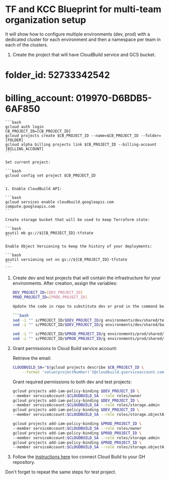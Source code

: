# TF and KCC Blueprint for multi-team organization setup
It will show how to configure multiple environments (dev, prod) with a dedicated cluster for each environment and then a namespace per team in each of the clusters.

1. Create the project that will have CloudBuild service and GCS bucket.

# folder_id: 52733342542
# billing_account: 019970-D6BDB5-6AF850

    ```bash
    gcloud auth login
    CB_PROJECT_ID=[CB_PROJECT_ID]
    gcloud projects create $CB_PROJECT_ID --name=$CB_PROJECT_ID --folder=[FOLDER]
    gcloud alpha billing projects link $CB_PROJECT_ID --billing-account [BILLING_ACCOUNT]
    ```

    Set current project:

    ```bash
    gcloud config set project $CB_PROJECT_ID


    1. Enable CloudBuild API:

    ```bash
    gcloud services enable cloudbuild.googleapis.com compute.googleapis.com
    ```

    Create storage bucket that will be used to keep Terraform state:

    ```bash
    gsutil mb gs://${CB_PROJECT_ID}-tfstate
    ```

    Enable Object Versioning to keep the history of your deployments:

    ```bash
    gsutil versioning set on gs://${CB_PROJECT_ID}-tfstate
    ```
    ```


1. Create dev and test projects that will contain the infrastructure for your environments. After creation, assign the variables:
    ```bash
    DEV_PROJECT_ID=[DEV_PROJECT_ID]
    PROD_PROJECT_ID=[PROD_PROJECT_ID]

    Update the code in repo to substitute dev or prod in the command below

    ```bash
    sed -i "" s/PROJECT_ID/$DEV_PROJECT_ID/g environments/dev/shared/terraform.tfvars
    sed -i "" s/PROJECT_ID/$DEV_PROJECT_ID/g environments/dev/shared/backend.tf

    sed -i "" s/PROJECT_ID/$PROD_PROJECT_ID/g environments/prod/shared/terraform.tfvars
    sed -i "" s/PROJECT_ID/$PROD_PROJECT_ID/g environments/prod/shared/backend.tf
    ```

1. Grant permissions to Cloud Build service account:

   Retrieve the email:

    ```bash
    CLOUDBUILD_SA="$(gcloud projects describe $CB_PROJECT_ID \
        --format 'value(projectNumber)')@cloudbuild.gserviceaccount.com"
    ```
    Grant required permissions to both dev and test projects:
    ```bash
    gcloud projects add-iam-policy-binding $DEV_PROJECT_ID \
    --member serviceAccount:$CLOUDBUILD_SA --role roles/owner
    gcloud projects add-iam-policy-binding $DEV_PROJECT_ID \
    --member serviceAccount:$CLOUDBUILD_SA --role roles/storage.admin
    gcloud projects add-iam-policy-binding $DEV_PROJECT_ID \
    --member serviceAccount:$CLOUDBUILD_SA --role roles/storage.objectAdmin

    gcloud projects add-iam-policy-binding $PROD_PROJECT_ID \
    --member serviceAccount:$CLOUDBUILD_SA --role roles/owner
    gcloud projects add-iam-policy-binding $PROD_PROJECT_ID \
    --member serviceAccount:$CLOUDBUILD_SA --role roles/storage.admin
    gcloud projects add-iam-policy-binding $PROD_PROJECT_ID \
    --member serviceAccount:$CLOUDBUILD_SA --role roles/storage.objectAdmin
    ```

1. Follow the [instructions here](https://cloud.google.com/solutions/managing-infrastructure-as-code#directly_connecting_cloud_build_to_your_github_repository) too connect Cloud Build to your GH repository.

Don't forget to repeat the same steps for test project.